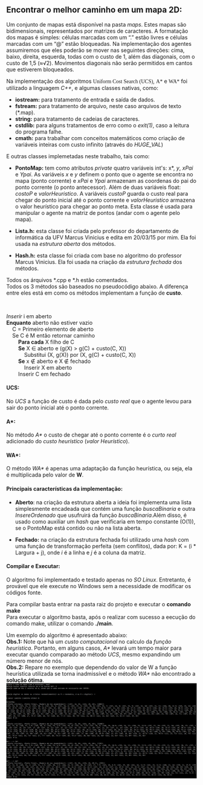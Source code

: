 ## Encontrar o melhor caminho em um mapa 2D:

Um conjunto de mapas está disponível na pasta *maps*. Estes mapas são bidimensionais, representados por matrizes de caracteres. A formatação dos mapas é simples: células marcadas com um “.” estão livres e células marcadas com um “@” estão bloqueadas. Na implementação dos agentes assumiremos que eles poderão se mover nas seguintes direções: cima, baixo, direita, esquerda, todas com o custo de 1, além das diagonais, com o custo de 1,5 (≈√2). Movimentos diagonais não serão permitidos em cantos que estiverem bloqueados.<br/>

Na implementação dos algoritmos <font style="font-family: monaco">Uniform Cost Search (UCS)</font>, <font style="font-family: monaco">A\*</font> e <font style="font-family: monaco">WA\*</font> foi utilizado a linguagem *C++*, e algumas classes nativas, como:

- **iostream:** para tratamento de entrada e saída de dados.
- **fstream:** para tratamento de arquivo, neste caso arquivos de texto (*.map).
- **string:** para tratamento de cadeias de caracteres.
- **cstdlib:** para alguns tratamentos de erro como o *exit(1)*, caso a leitura do programa falhe.
- **cmath:** para trabalhar com conceitos matemáticos como criação de variáveis inteiras com custo infinito (através do *HUGE_VAL*)

E outras classes implemetadas neste trabalho, tais como:

- **PontoMap:** tem como atributos *private* quatro variáveis int's: x*, *y*, *xPai* e *Ypai*. As variáveis *x* e *y* definem o ponto que o agente se encontra no mapa (ponto corrente) e *xPai* e *Ypai* armazenam as coordenas do pai do ponto corrente (o ponto antecessor). Além de duas variáveis float: *costoP* e *valorHeuristico*. A variáveis *custoP* guarda o custo real para chegar do ponto inicial até o ponto corrente e *valorHeuristico* armazena o valor heurístico para chegar ao ponto meta. Esta classe é usada para manipular o agente na matriz de pontos (andar com o agente pelo mapa).

- **Lista.h:** esta classe foi criada pelo professor do departamento de informática da UFV Marcus Vinicius e edita em 20/03/15 por mim. Ela foi usada na *estrutura aberta* dos métodos.

- **Hash.h:** esta classe foi criada com base no algoritmo do professor Marcus Vinicius. Ela foi usada na criação da *estrutura fechada* dos métodos.

Todos os árquivos *.cpp e *.h estão comentados.<br/>
Todos os 3 métodos são baseados no pseudocódigo abaixo. A diferença entre eles está em como os métodos implementam a função de **custo**.

&nbsp;&nbsp;&nbsp;&nbsp;&nbsp;&nbsp;

*Inserir* i em aberto<br/>
**Enquanto** aberto não estiver vazio<br/>
&nbsp;&nbsp;&nbsp;&nbsp;C = Primeiro elemento de aberto<br/>
&nbsp;&nbsp;&nbsp;&nbsp;Se C é M então retornar caminho<br/>
&nbsp;&nbsp;&nbsp;&nbsp;&nbsp;&nbsp;&nbsp;&nbsp;**Para cada** X filho de C<br/>
&nbsp;&nbsp;&nbsp;&nbsp;&nbsp;&nbsp;&nbsp;&nbsp;**Se** X ∈ aberto e (g(X) > g(C) + custo(C, X))<br/>
&nbsp;&nbsp;&nbsp;&nbsp;&nbsp;&nbsp;&nbsp;&nbsp;&nbsp;&nbsp;&nbsp;&nbsp;Substitui (X, g(X)) por (X, g(C) + custo(C, X))<br/>
&nbsp;&nbsp;&nbsp;&nbsp;&nbsp;&nbsp;&nbsp;&nbsp;**Se** x ∉ aberto e X ∉ fechado<br/>
&nbsp;&nbsp;&nbsp;&nbsp;&nbsp;&nbsp;&nbsp;&nbsp;&nbsp;&nbsp;&nbsp;&nbsp;Inserir X em aberto<br/>
&nbsp;&nbsp;&nbsp;&nbsp;&nbsp;&nbsp;&nbsp;&nbsp;Inserir C em fechado<br/>

#### UCS:

No *UCS* a função de custo é dada pelo *custo real* que o agente levou para sair do ponto inicial até o ponto corrente.

#### A\*:

No método *A\** o custo de chegar até o ponto corrente é o *curto real* adicionado do *custo heurístico* (*valor Heurístico*).

#### WA\*:

O método *WA\** é apenas uma adaptação da função heurística, ou seja, ela é multiplicada pelo valor de **W**.<br/>

#### Principais características da implementação:

- **Aberto**: na criação da estrutura aberta a ideia foi implementa uma lista simplesmente encadeada que contém uma função *buscaBinaria* e outra *InsereOrdenado* que usufruirá da função *buscaBinaria*.Além disso, é usado como auxiliar um *hash* que verificaria em tempo constante (O(1)), se o PontoMap está contido ou não na lista aberta.

- **Fechado:** na criação da estrutura fechada foi utilizado uma *hash* com uma função de transformação perfeita (sem conflitos), dada por: K = (i * Largura + j), onde *i* é a linha e *j* é a coluna da matriz.

#### Compilar e Executar:

O algoritmo foi implementado e testado apenas no *SO Linux*. Entretanto, é provável que ele execute no Windows sem a necessidade de modificar os códigos fonte.<br/>

Para compilar basta entrar na pasta raiz do projeto e executar o **comando make**<br/>
Para executar o algoritmo basta, após o realizar com sucesso a eecução do comando make, utilizar o comando **./main**.<br/>

Um exemplo do algoritmo é apresentado abaixo:<br/>
**Obs.1:** Note que há um *custo computacional* no calculo da *função heurística*. Portanto, em alguns casos, *A\** levará um tempo maior para executar quando comparado ao método *UCS*, mesmo expandindo um número menor de nós.<br/> 
**Obs.2:** Repare no exemplo que dependendo do valor de W a função heurística utilizada se torna inadmissível e o método *WA\** não encontrado a **solução ótima**.
![alt text](https://github.com/lucasvictorsp/shortest-path-on-a-map/blob/main/example%20of%20running%20the%20algorithm.png)
